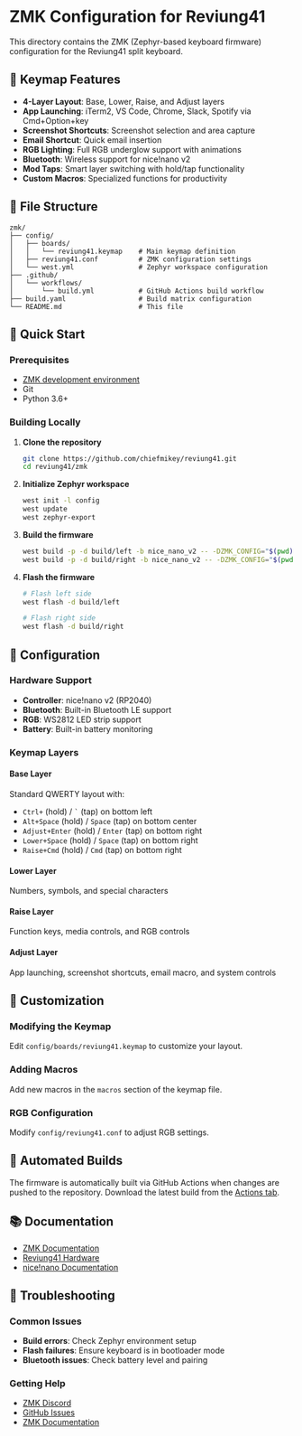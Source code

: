 # ZMK Configuration for Reviung41

This directory contains the ZMK (Zephyr-based keyboard firmware) configuration for the Reviung41 split keyboard.

## 🎹 Keymap Features

- **4-Layer Layout**: Base, Lower, Raise, and Adjust layers
- **App Launching**: iTerm2, VS Code, Chrome, Slack, Spotify via Cmd+Option+key
- **Screenshot Shortcuts**: Screenshot selection and area capture
- **Email Shortcut**: Quick email insertion
- **RGB Lighting**: Full RGB underglow support with animations
- **Bluetooth**: Wireless support for nice!nano v2
- **Mod Taps**: Smart layer switching with hold/tap functionality
- **Custom Macros**: Specialized functions for productivity

## 📁 File Structure

```
zmk/
├── config/
│   ├── boards/
│   │   └── reviung41.keymap    # Main keymap definition
│   ├── reviung41.conf          # ZMK configuration settings
│   └── west.yml                # Zephyr workspace configuration
├── .github/
│   └── workflows/
│       └── build.yml           # GitHub Actions build workflow
├── build.yaml                  # Build matrix configuration
└── README.md                   # This file
```

## 🚀 Quick Start

### Prerequisites
- [ZMK development environment](https://zmk.dev/docs/development/setup)
- Git
- Python 3.6+

### Building Locally

1. **Clone the repository**
   ```bash
   git clone https://github.com/chiefmikey/reviung41.git
   cd reviung41/zmk
   ```

2. **Initialize Zephyr workspace**
   ```bash
   west init -l config
   west update
   west zephyr-export
   ```

3. **Build the firmware**
   ```bash
   west build -p -d build/left -b nice_nano_v2 -- -DZMK_CONFIG="$(pwd)/config" -DSHIELD=reviung41_left
   west build -p -d build/right -b nice_nano_v2 -- -DZMK_CONFIG="$(pwd)/config" -DSHIELD=reviung41_right
   ```

4. **Flash the firmware**
   ```bash
   # Flash left side
   west flash -d build/left

   # Flash right side
   west flash -d build/right
   ```

## 🔧 Configuration

### Hardware Support
- **Controller**: nice!nano v2 (RP2040)
- **Bluetooth**: Built-in Bluetooth LE support
- **RGB**: WS2812 LED strip support
- **Battery**: Built-in battery monitoring

### Keymap Layers

#### Base Layer
Standard QWERTY layout with:
- `Ctrl+` (hold) / `` ` `` (tap) on bottom left
- `Alt+Space` (hold) / `Space` (tap) on bottom center
- `Adjust+Enter` (hold) / `Enter` (tap) on bottom right
- `Lower+Space` (hold) / `Space` (tap) on bottom right
- `Raise+Cmd` (hold) / `Cmd` (tap) on bottom right

#### Lower Layer
Numbers, symbols, and special characters

#### Raise Layer
Function keys, media controls, and RGB controls

#### Adjust Layer
App launching, screenshot shortcuts, email macro, and system controls

## 🎨 Customization

### Modifying the Keymap
Edit `config/boards/reviung41.keymap` to customize your layout.

### Adding Macros
Add new macros in the `macros` section of the keymap file.

### RGB Configuration
Modify `config/reviung41.conf` to adjust RGB settings.

## 🔄 Automated Builds

The firmware is automatically built via GitHub Actions when changes are pushed to the repository. Download the latest build from the [Actions tab](https://github.com/chiefmikey/reviung41/actions).

## 📚 Documentation

- [ZMK Documentation](https://zmk.dev/docs)
- [Reviung41 Hardware](https://github.com/gtips/reviung41)
- [nice!nano Documentation](https://nicekeyboards.com/nice-nano)

## 🐛 Troubleshooting

### Common Issues
- **Build errors**: Check Zephyr environment setup
- **Flash failures**: Ensure keyboard is in bootloader mode
- **Bluetooth issues**: Check battery level and pairing

### Getting Help
- [ZMK Discord](https://discord.gg/5jeFQr2)
- [GitHub Issues](https://github.com/chiefmikey/reviung41/issues)
- [ZMK Documentation](https://zmk.dev/docs)
